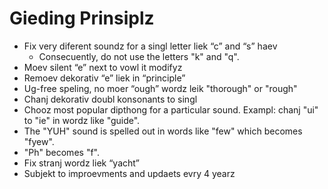 # Gieding Prinsiplz

* Fix very diferent soundz for a singl letter liek “c” and “s” haev
    * Consecuently, do not use the letters "k" and "q".
* Moev silent “e” next to vowl it modifyz
* Remoev dekorativ “e” liek in “principle” 
* Ug-free speling, no moer “ough” wordz leik "thorough" or "rough"
* Chanj dekorativ doubl konsonants to singl
* Chooz most popular dipthong for a particular sound. Exampl: chanj "ui" to "ie" in wordz like "guide".
* The "YUH" sound is spelled out in words like "few" which becomes "fyew".
* "Ph" becomes "f".
* Fix stranj wordz liek “yacht”
* Subjekt to improevments and updaets evry 4 yearz

